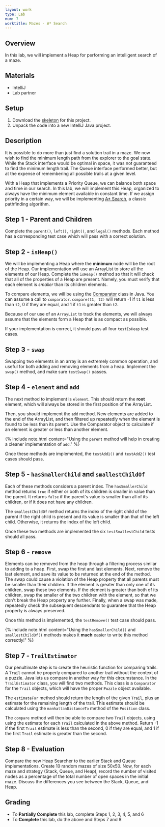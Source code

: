 ```yaml
---
layout: work
type: Lab
num: 7
worktitle: Mazes - A* Search
---
```


## Overview

In this lab, we will implement a Heap for performing an intelligent
search of a maze.

## Materials

-   IntelliJ
-   Lab partner

## Setup

1.  Download the [skeleton](../code/maze151astar.zip) for this project.
2.  Unpack the code into a new IntelliJ Java project.

## Description

It is possible to do more than just find a solution trail in a maze. We
now wish to find the minimum length path from the explorer to the goal
state. While the Stack interface would be optimal in space, it was not
guaranteed to find the minimum length trail. The Queue interface
performed better, but at the expense of remembering all possible trails
at a given level.

With a Heap that implements a Priority Queue, we can balance both space
and time in our search. In this lab, we will implement this Heap,
organized to always have the minimum element available in constant time.
If we assign priority in a certain way, we will be implementing [A\*
Search](https://en.wikipedia.org/wiki/A*_search_algorithm), a classic
pathfinding algorithm.

## Step 1 - Parent and Children

Complete the `parent()`, `left()`, `right()`, and `legal()` methods.
Each method has a corresponding test case which will pass with a correct
solution.

## Step 2 - `isHeap()`

We will be implementing a Heap where the **minimum** node will be the
root of the Heap. Our implementation will use an ArrayList to store all
the elements of our Heap. Complete the `isHeap()` method so that it will
check that all of the properties of a Heap are present. Namely, you must
verify that each element is *smaller* than its children elements.

To compare elements, we will be using the
[Comparator](https://docs.oracle.com/en/java/javase/11/docs/api/java.base/java/util/Comparator.html)
class in Java. You can assume a call to `comparator.compare(t1, t2)` will return -1 if `t1` is 
less than `t2`, 0 if they are equal, and 1 if `t1` is greater than `t2`.

Because of our use of an `ArrayList` to track the elements, we will always assume
that the elements form a Heap that is as compact as possible.

If your implementation is correct, it should pass all four `testIsHeap`
test cases.

## Step 3 - `swap`

Swapping two elements in an array is an extremely common operation, and
useful for both adding and removing elements from a heap. Implement the
`swap()` method, and make sure `testSwap()` passes.

## Step 4 - `element` and `add`

The next method to implement is `element`. This should return the **root**
element, which will always be stored in the first position of the
ArrayList. <!--Make sure to do the `emptyCheck` to throw an exception if there are no elements in the heap.-->

Then, you should implement the `add` method. New elements are added to
the end of the ArrayList, and then filtered up repeatedly when the
element is found to be less than its parent. Use the Comparator object
to calculate if an element is greater or less than another element.

{% include note.html content="Using the `parent` method will help in creating a cleaner
implementation of `add`." %}

Once these methods are implemented, the `testAdd1()` and `testAdd2()`
test cases should pass.

## Step 5 - `hasSmallerChild` and `smallestChildOf`

Each of these methods considers a parent index. The `hasSmallerChild`
method returns `true` if either or both of its children is smaller in 
value than the parent. It returns `false` if the parent's value is smaller 
than all of its children, or if it does not have any children.

The `smallestChildOf` method returns the index of the right child of the
parent if the right child is present and its value is smaller than that
of the left child. Otherwise, it returns the index of the left child.

Once these two methods are implemented the six `testSmallestChild` tests
should all pass.

## Step 6 - `remove`
<!--Make sure to do the `emptyCheck` to throw an exception if there are no elements in the heap.-->
Elements can be removed from the heap through a filtering process
similar to adding to a heap. First, swap the first and last elements.
Next, remove the last element, and save its value to be returned at the
end of the method. The swap could cause a violation of the Heap property
that all parents must be smaller than their children. If the element is
greater than only one of its children, swap these two elements. If the
element is greater than both of its children, swap the smaller of the two
children with the element, so that we don't break the Heap property any
further. Finally, when a swap was made, repeatedly check the subsequent
descendants to guarantee that the Heap property is always preserved.

Once this method is implemented, the `testRemove()` test case should
pass.

{% include note.html content="Using the `hasSmallerChild()` and 
`smallestChildOf()` methods makes it **much** easier to write this method correctly!" %}

## Step 7 - `TrailEstimator`

Our penultimate step is to create the heuristic function for comparing
trails. A `Trail` cannot be properly compared to another trail
without the context of a puzzle. Java lets us compare in another way for
this circumstance. In the `TrailEstimator` class, you will find two
methods. This class is a `Comparator` for the `Trail` objects, which will
have the proper `Puzzle` object available.

The `estimateFor` method should return the length of the given `Trail`,
plus an estimate for the remaining length of the trail. This estimate
should be calculated using the `manhattanDistanceTo` method of the
`Position` class.

The `compare` method will then be able to compare two `Trail` objects,
using using the estimate for each `Trail` calculated in the above method.
Return -1 if the first `Trail` estimate is less than the second, 0 if they
are equal, and 1 if the first `Trail` estimate is greater than the second.

## Step 8 - Evaluation

Compare the new Heap Searcher to the earlier Stack and Queue
implementations. Create 10 random mazes of size 50x50. Now, for each maze and
strategy (Stack, Queue, and Heap), record the number of visited nodes as
a percentage of the total number of open spaces in the initial maze.
Discuss the differences you see between the Stack, Queue, and Heap.

## Grading

* To **Partially Complete** this lab, complete Steps 1, 2, 3, 4, 5, and 6
* To **Complete** this lab, do the above and Steps 7 and 8
